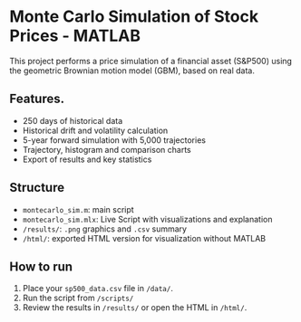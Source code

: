 # Monte Carlo Simulation of Stock Prices - MATLAB

This project performs a price simulation of a financial asset (S&P500) using the geometric Brownian motion model (GBM), based on real data.

## Features.

- 250 days of historical data
- Historical drift and volatility calculation
- 5-year forward simulation with 5,000 trajectories
- Trajectory, histogram and comparison charts
- Export of results and key statistics

## Structure

- `montecarlo_sim.m`: main script
- `montecarlo_sim.mlx`: Live Script with visualizations and explanation
- `/results/`: `.png` graphics and `.csv` summary
- `/html/`: exported HTML version for visualization without MATLAB

## How to run

1. Place your `sp500_data.csv` file in `/data/`.
2. Run the script from `/scripts/`
3. Review the results in `/results/` or open the HTML in `/html/`.

